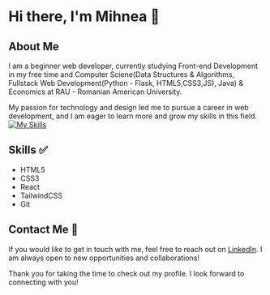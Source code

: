 # Hi there, I'm Mihnea 👋

## About Me

I am a beginner web developer, currently studying Front-end Development in my free time and Computer Sciene(Data Structures & Algorithms, Fullstack Web Development(Python - Flask, HTML5,CSS3,JS), Java) & Economics at RAU - Romanian American University. 

My passion for technology and design led me to pursue a career in web development, and I am eager to learn more and grow my skills in this field.
[![My Skills](https://skillicons.dev/icons?i=aws,gcp,azure,react,vue,flutter&perline=3)](https://skillicons.dev)
## Skills ✅

- HTML5
- CSS3
- React
- TailwindCSS
- Git
<!---
## Projects

Here are a few of my projects that showcase my skills and knowledge in web development:

- [Personal Portfolio](https://example.com) - A responsive website that showcases my skills, experience, and projects.
- [E-commerce Website](https://example.com) - A fully functional online store built using Bootstrap and JavaScript.
- [Blog Website](https://example.com) - A simple and elegant blog website with a clean layout and user-friendly interface.
--->
## Contact Me 📨

If you would like to get in touch with me, feel free to reach out on [LinkedIn](https://www.linkedin.com/in/georgescu-mihnea-066885206/). I am always open to new opportunities and collaborations!

Thank you for taking the time to check out my profile. I look forward to connecting with you!


<!---
georgescumihnea/georgescumihnea is a ✨ special ✨ repository because its `README.md` (this file) appears on your GitHub profile.
You can click the Preview link to take a look at your changes.
--->
